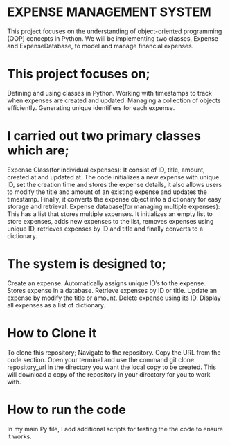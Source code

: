 # EXPENSE MANAGEMENT SYSTEM

This project focuses on the understanding of object-oriented programming (OOP) concepts in Python. We will be implementing two classes, Expense and ExpenseDatabase, to model and manage financial expenses.

# This project focuses on;
Defining and using classes in Python.
Working with timestamps to track when expenses are created and updated.
Managing a collection of objects efficiently.
Generating unique identifiers for each expense.

# I carried out two primary classes which are;
Expense Class(for individual expenses): It consist of ID, title, amount, created at and updated at. The code initializes a new expense with unique ID, set the creation time and stores the expense details, it also allows users to modify the title and amount of an existing expense and updates the timestamp. Finally, it converts the expense object into a dictionary for easy storage and retrieval.
Expense database(for managing multiple expenses): This has a list that stores multiple expenses. It initializes an empty list to store expenses, adds new expenses to the list, removes expenses using unique ID, retrieves expenses by ID and title and finally converts to a dictionary.

# The system is designed to;
Create an expense.
Automatically assigns unique ID’s to the expense.
Stores expense in a database.
Retrieve expenses by ID or title.
Update an expense by modify the title or amount.
Delete expense using its ID.
Display all expenses as a list of dictionary.

# How to Clone it
To clone this repository;
Navigate to the repository.
Copy the URL from the code section.
Open your terminal and use the command git clone repository_url in the directory you want the local copy to be created. This will download a copy of the repository in your directory for you to work with.

# How to run the code
In my main.Py file, I add additional scripts for testing the the code to ensure it works.
